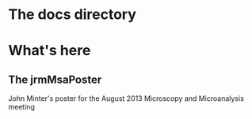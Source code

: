 The docs directory
=======================================================================

# What's here



## The jrmMsaPoster

John Minter's poster for the August 2013 Microscopy and
Microanalysis meeting




